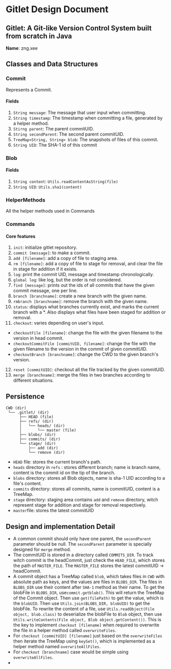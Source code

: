 # Gitlet Design Document

## Gitlet: A Git-like Version Control System built from scratch in Java

**Name**: zng.xee

## Classes and Data Structures

### Commit
Represents a Commit.

#### Fields

1. `String message`: The message that user input when committing.
2. `String timestamp`: The timestamp when committing a file, generated by a helper method.
3. `Stirng parent`: The parent commitUID.
4. `String secondParent`: The second parent commitUID.
5. `TreeMap<String, String> blob`: The snapshots of files of this commit.
6. `String UID`: The SHA-1 id of this commit


### Blob

#### Fields

1. `String content`: `Utils.readContentAsString(file)`
2. `String UID`: `Utils.sha1(content)`


### HelperMethods

All the helper methods used in Commands


### Commands

#### Core features

1. `init`: initialize gitlet repository.
2. `commit [message]`: to make a commit.
3. `add [filename]`: add a copy of file to staging area.
4. `rm [filename]`: add a copy of file to stage for removal, and clear the file in stage for addition if it exists.
5. `log`: print the commit UID, message and timestamp chronologically.
6. `global log`: like log, but the order is not considered.
7. `find [message]`: prints out the ids of all commits that have the given commit message, one per line.
8. `branch [branchname]`: create a new branch with the given name.
9. `rmbranch [branchname]`: remove the branch with the given name.
10. `status`: displays what branches currently exist, and marks the current branch with a *. Also displays what files have been staged for addition or removal.
11. `checkout`:  varies depending on user's input.
+ `checkoutFile [filename]`: change the file with the given filename to the version in head commit.
+ `checkoutCommitFile [commitUID, filename]`: change the file with the given filename to the version in the commit of given commitUID.
+ `checkoutBranch [branchname]`: change the CWD to the given branch's version.
12. `reset [commitUID]`: checkout all the file tracked by the given commitUID.
13. `merge [branchname]`: merge the files in two branches according to different situations.


## Persistence
```
CWD (dir)
 └── .gitlet/ (dir)
      ├── HEAD (file)
      ├── refs/ (dir)
      │   └── heads/ (dir)
      │       └── master (file)
      ├── blobs/ (dir)
      ├── commits/ (dir)
      └── stage/ (dir)
          ├── add (dir)
          └── remove (dir)
```

+ `HEAD` file: stores the current branch's path.
+ `heads` directory in `refs` : stores different branch; name is branch name, content is the commit id on the tip of the branch.
+ `blobs` directory: stores all Blob objects, name is sha-1 UID according to a file's content.
+ `commits` directory: stores all commits, name is commitUID, content is a TreeMap.
+ `stage` directory: staging area contains `add` and `remove` directory, witch represent stage for addition and stage for removal respectively.
+ `master`file: stores the latest commitUID


## Design and implementation Detail
+ A common commit should only have one parent, the `secondParent` parameter should be null. 
The `secondParent` parameter is specially designed for `merge` method.
+ The commitUID is stored in a directory called `COMMITS_DIR`. To track witch commit is the headCommit, just check the `HEAD_FILE`, which stores
the path of `MASTER_FILE`. The `MASTER_FILE` stores the latest commitUID -> headCommit.
+ A commit object has a TreeMap called `blob`, which takes files in `CWD` with absolute path as keys, and the values are files in `BLOBS_DIR`.
The files in `BLOBS_DIR` use their content after `SHA-1` method as their name. To get the blobFile in `BLOBS_DIR`, use`commit.getblob()`. This will return the
TreeMap of the Commit object. Then use `get(filePath)` to get the value, which is the `blobUID`. Then use `Utils.join(BLOBS_DIR, blobUID)` to get the blobFile.
To rewrite the content of a file, use `Utils.readObject(File object, blob.class)` to deserialize the
blobFile to `Blob` object, then use `Utils.writeContents(File object, Blob object.getContent())`. This is the key to implement `checkout [filename]` when required to overwrite the file
in a helper method called `overwriteFiles`.
+ For `checkout [commitUID] [filename]` just based on the `overwriteFiles` then iterate the TreeMap using `keySet()`,
which is implemented as a helper method named `overwriteAllFiles`.
+ For `checkout [branchname]` case would be simple using `overwriteAllFiles`.
+ 